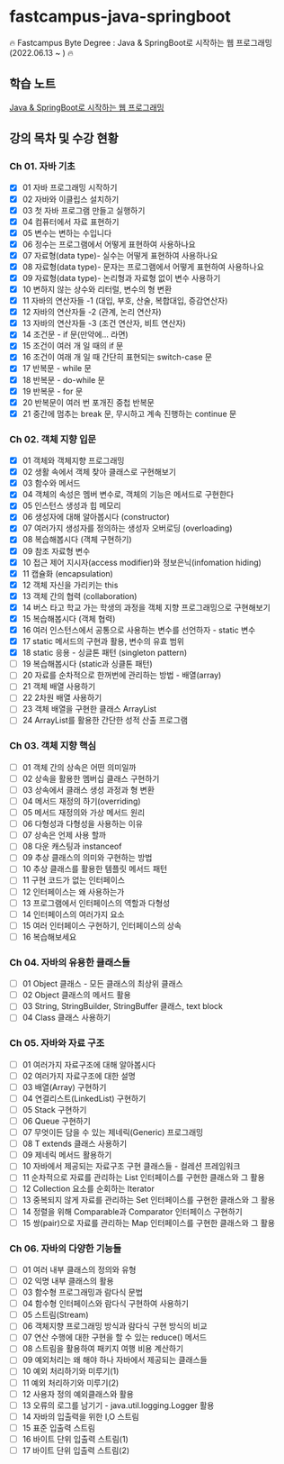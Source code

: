 # fastcampus-java-springboot
🔥 Fastcampus Byte Degree : Java &amp; SpringBoot로 시작하는 웹 프로그래밍 (2022.06.13 ~ ) 🔥

## 학습 노트
[Java & SpringBoot로 시작하는 웹 프로그래밍](https://iridescent-red-6a5.notion.site/Java-SpringBoot-4b48ba6abae04f04a6c69cf4b2d2f18b)

## 강의 목차 및 수강 현황
### Ch 01. 자바 기초
- [X] 01 자바 프로그래밍 시작하기
- [X] 02 자바와 이클립스 설치하기
- [X] 03 첫 자바 프로그램 만들고 실행하기
- [X] 04 컴퓨터에서 자료 표현하기
- [X] 05 변수는 변하는 수입니다
- [X] 06 정수는 프로그램에서 어떻게 표현하여 사용하나요
- [X] 07 자료형(data type)- 실수는 어떻게 표현하여 사용하나요
- [X] 08 자료형(data type)- 문자는 프로그램에서 어떻게 표현하여 사용하나요
- [X] 09 자료형(data type)- 논리형과 자료형 없이 변수 사용하기
- [X] 10 변하지 않는 상수와 리터럴, 변수의 형 변환
- [X] 11 자바의 연산자들 -1 (대입, 부호, 산술, 복합대입, 증감연산자)
- [X] 12 자바의 연산자들 -2 (관계, 논리 연산자)
- [X] 13 자바의 연산자들 -3 (조건 연산자, 비트 연산자)
- [X] 14 조건문 - if 문(만약에... 라면)
- [X] 15 조건이 여러 개 일 때의 if 문
- [X] 16 조건이 여래 개 일 때 간단히 표현되는 switch-case 문
- [X] 17 반복문 - while 문
- [X] 18 반복문 - do-while 문
- [X] 19 반복문 - for 문
- [X] 20 반복문이 여러 번 포개진 중첩 반복문
- [X] 21 중간에 멈추는 break 문, 무시하고 계속 진행하는 continue 문

### Ch 02. 객체 지향 입문
- [X] 01 객체와 객체지향 프로그래밍
- [X] 02 생활 속에서 객체 찾아 클래스로 구현해보기
- [X] 03 함수와 메서드
- [X] 04 객체의 속성은 멤버 변수로, 객체의 기능은 메서드로 구현한다
- [X] 05 인스턴스 생성과 힙 메모리
- [X] 06 생성자에 대해 알아봅시다 (constructor)
- [X] 07 여러가지 생성자를 정의하는 생성자 오버로딩 (overloading)
- [X] 08 복습해봅시다 (객체 구현하기)
- [X] 09 참조 자료형 변수
- [X] 10 접근 제어 지시자(access modifier)와 정보은닉(infomation hiding)
- [X] 11 캡슐화 (encapsulation)
- [X] 12 객체 자신을 가리키는 this
- [X] 13 객체 간의 협력 (collaboration)
- [X] 14 버스 타고 학교 가는 학생의 과정을 객체 지향 프로그래밍으로 구현해보기
- [X] 15 복습해봅시다 (객체 협력)
- [X] 16 여러 인스턴스에서 공통으로 사용하는 변수를 선언하자 - static 변수
- [X] 17 static 메서드의 구현과 활용, 변수의 유효 범위
- [X] 18 static 응용 - 싱글톤 패턴 (singleton pattern)
- [ ] 19 복습해봅시다 (static과 싱클톤 패턴)
- [ ] 20 자료를 순차적으로 한꺼번에 관리하는 방법 - 배열(array)
- [ ] 21 객체 배열 사용하기
- [ ] 22 2차원 배열 사용하기
- [ ] 23 객체 배열을 구현한 클래스 ArrayList
- [ ] 24 ArrayList를 활용한 간단한 성적 산출 프로그램

### Ch 03. 객체 지향 핵심
- [ ] 01 객체 간의 상속은 어떤 의미일까
- [ ] 02 상속을 활용한 멤버십 클래스 구현하기
- [ ] 03 상속에서 클래스 생성 과정과 형 변환
- [ ] 04 메서드 재정의 하기(overriding)
- [ ] 05 메서드 재정의와 가상 메서드 원리
- [ ] 06 다형성과 다형성을 사용하는 이유
- [ ] 07 상속은 언제 사용 할까
- [ ] 08 다운 캐스팅과 instanceof
- [ ] 09 추상 클래스의 의미와 구현하는 방법
- [ ] 10 추상 클래스를 활용한 템플릿 메서드 패턴
- [ ] 11 구현 코드가 없는 인터페이스
- [ ] 12 인터페이스는 왜 사용하는가
- [ ] 13 프로그램에서 인터페이스의 역할과 다형성
- [ ] 14 인터페이스의 여러가지 요소
- [ ] 15 여러 인터페이스 구현하기, 인터페이스의 상속
- [ ] 16 복습해보세요

### Ch 04. 자바의 유용한 클래스들
- [ ] 01 Object 클래스 - 모든 클래스의 최상위 클래스
- [ ] 02 Object 클래스의 메서드 활용
- [ ] 03 String, StringBuilder, StringBuffer 클래스, text block
- [ ] 04 Class 클래스 사용하기

### Ch 05. 자바와 자료 구조
- [ ] 01 여러가지 자료구조에 대해 알아봅시다
- [ ] 02 여러가지 자료구조에 대한 설명
- [ ] 03 배열(Array) 구현하기
- [ ] 04 연결리스트(LinkedList) 구현하기
- [ ] 05 Stack 구현하기
- [ ] 06 Queue 구현하기
- [ ] 07 무엇이든 담을 수 있는 제네릭(Generic) 프로그래밍
- [ ] 08 T extends 클래스 사용하기
- [ ] 09 제네릭 메서드 활용하기
- [ ] 10 자바에서 제공되는 자료구조 구현 클래스들 - 컬레션 프레임워크
- [ ] 11 순차적으로 자료를 관리하는 List 인터페이스를 구현한 클래스와 그 활용
- [ ] 12 Collection 요소를 순회하는 Iterator
- [ ] 13 중복되지 않게 자료를 관리하는 Set 인터페이스를 구현한 클래스와 그 활용
- [ ] 14 정렬을 위해 Comparable과 Comparator 인터페이스 구현하기
- [ ] 15 쌍(pair)으로 자료를 관리하는 Map 인터페이스를 구현한 클래스와 그 활용

### Ch 06. 자바의 다양한 기능들
- [ ] 01 여러 내부 클래스의 정의와 유형
- [ ] 02 익명 내부 클래스의 활용
- [ ] 03 함수형 프로그래밍과 람다식 문법
- [ ] 04 함수형 인터페이스와 람다식 구현하여 사용하기
- [ ] 05 스트림(Stream)
- [ ] 06 객체지향 프로그래밍 방식과 람다식 구현 방식의 비교
- [ ] 07 연산 수행에 대한 구현을 할 수 있는 reduce() 메서드
- [ ] 08 스트림을 활용하여 패키지 여행 비용 계산하기
- [ ] 09 예외처리는 왜 해야 하나 자바에서 제공되는 클래스들
- [ ] 10 예외 처리하기와 미루기(1)
- [ ] 11 예외 처리하기와 미루기(2)
- [ ] 12 사용자 정의 예외클래스와 활용
- [ ] 13 오류의 로그를 남기기 - java.util.logging.Logger 활용
- [ ] 14 자바의 입출력을 위한 I,O 스트림
- [ ] 15 표준 입출력 스트림
- [ ] 16 바이트 단위 입출력 스트림(1)
- [ ] 17 바이트 단위 입출력 스트림(2)
